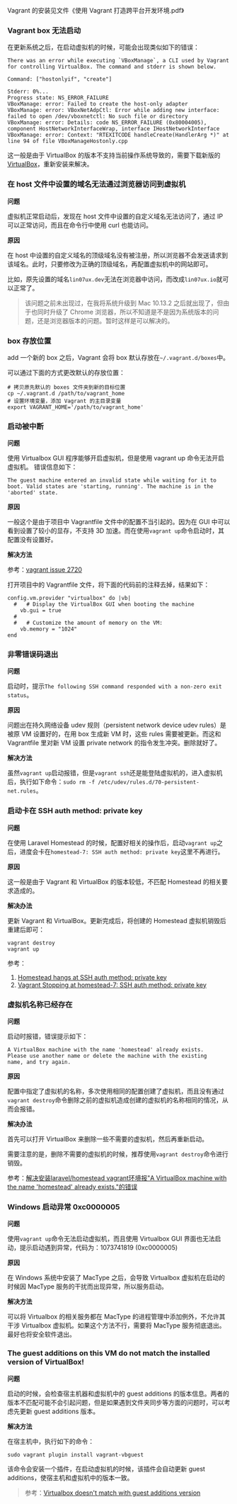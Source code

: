 
Vagrant 的安装见文件《使用 Vagrant 打造跨平台开发环境.pdf》

### Vagrant box 无法启动

在更新系统之后，在启动虚拟机的时候，可能会出现类似如下的错误：

```
There was an error while executing `VBoxManage`, a CLI used by Vagrant
for controlling VirtualBox. The command and stderr is shown below.

Command: ["hostonlyif", "create"]

Stderr: 0%...
Progress state: NS_ERROR_FAILURE
VBoxManage: error: Failed to create the host-only adapter
VBoxManage: error: VBoxNetAdpCtl: Error while adding new interface: failed to open /dev/vboxnetctl: No such file or directory
VBoxManage: error: Details: code NS_ERROR_FAILURE (0x80004005), component HostNetworkInterfaceWrap, interface IHostNetworkInterface
VBoxManage: error: Context: "RTEXITCODE handleCreate(HandlerArg *)" at line 94 of file VBoxManageHostonly.cpp
```

这一般是由于 VirtualBox 的版本不支持当前操作系统导致的，需要下载新版的 [VirtualBox](https://www.virtualbox.org/wiki/Downloads)，重新安装来解决。

### 在 host 文件中设置的域名无法通过浏览器访问到虚拟机

**问题**

虚拟机正常启动后，发现在 host 文件中设置的自定义域名无法访问了，通过 IP 可以正常访问，而且在命令行中使用 curl 也能访问。

**原因**

在 host 中设置的自定义域名的顶级域名没有被注册，所以浏览器不会发送请求到该域名。此时，只要修改为正确的顶级域名，再配置虚拟机中的网站即可。

比如，原先设置的域名`lin07ux.dev`无法在浏览器中访问，而改成`lin07ux.io`就可以正常了。

> 该问题之前未出现过，在我将系统升级到 Mac 10.13.2 之后就出现了，但由于也同时升级了 Chrome 浏览器，所以不知道是不是因为系统版本的问题，还是浏览器版本的问题。暂时这样是可以解决的。

### box 存放位置

add 一个新的 box 之后，Vagrant 会将 box 默认存放在`~/.vagrant.d/boxes`中。

可以通过下面的方式更改默认的存放位置：

```shell
# 拷贝原先默认的 boxes 文件夹到新的目标位置
cp ~/.vagrant.d /path/to/vagrant_home
# 设置环境变量，添加 Vagrant 的主目录变量
export VAGRANT_HOME='/path/to/vagrant_home'
```

### 启动被中断

**问题**

使用 Virtualbox GUI 程序能够开启虚拟机，但是使用 vagrant up 命令无法开启虚拟机。
错误信息如下：

```
The guest machine entered an invalid state while waiting for it to boot. Valid states are 'starting, running'. The machine is in the 'aborted' state.
```

**原因**

一般这个是由于项目中 Vagrantfile 文件中的配置不当引起的。因为在 GUI 中可以看到设置了较小的显存，不支持 3D 加速。而在使用`vagrant up`命令启动时，其配置没有设置好。

**解决方法**

参考：[vagrant issue 2720](https://github.com/mitchellh/vagrant/issues/2720)

打开项目中的 Vagrantfile 文件，将下面的代码前的注释去掉，结果如下：

```shell
config.vm.provider "virtualbox" do |vb|
  #   # Display the VirtualBox GUI when booting the machine
    vb.gui = true
  #
  #   # Customize the amount of memory on the VM:
    vb.memory = "1024"
end
```

### 非零错误码退出

**问题**

启动时，提示`The following SSH command responded with a non-zero exit status`。

**原因**

问题出在持久网络设备 udev 规则（persistent network device udev rules）是被原 VM 设置好的，在用 box 生成新 VM 时，这些 rules 需要被更新。而这和 Vagrantfile 里对新 VM 设置 private network 的指令发生冲突。删除就好了。

**解决方法**

虽然`vagrant up`启动报错，但是`vagrant ssh`还是能登陆虚拟机的，进入虚拟机后，执行如下命令：`sudo rm -f /etc/udev/rules.d/70-persistent-net.rules`。

### 启动卡在 SSH auth method: private key

**问题**

在使用 Laravel Homestead 的时候，配置好相关的操作后，启动`vagrant up`之后，进度会卡在`homestead-7: SSH auth method: private key`这里不再进行。

**原因**

这一般是由于 Vagrant 和 VirtualBox 的版本较低，不匹配 Homestead 的相关要求造成的。

**解决办法**

更新 Vagrant 和 VirtualBox。更新完成后，将创建的 Homestead 虚拟机销毁后重建后即可：

```shell
vagrant destroy
vagrant up
```

参考：

1. [Homestead hangs at SSH auth method: private key](https://laracasts.com/discuss/channels/laravel/homestead-hangs-at-ssh-auth-method-private-key)
2. [Vagrant Stopping at homestead-7: SSH auth method: private key](https://laracasts.com/discuss/channels/servers/vagrant-stopping-at-homestead-7-ssh-auth-method-private-key)

### 虚拟机名称已经存在

**问题**

启动时报错，错误提示如下：

```
A VirtualBox machine with the name 'homestead' already exists.
Please use another name or delete the machine with the existing
name, and try again.
```

**原因**

配置中指定了虚拟机的名称，多次使用相同的配置创建了虚拟机，而且没有通过`vagrant destroy`命令删除之前的虚拟机造成创建的虚拟机的名称相同的情况，从而会报错。

**解决办法**

首先可以打开 VirtualBox 来删除一些不需要的虚拟机，然后再重新启动。

需要注意的是，删除不需要的虚拟机的时候，推荐使用`vagrant destroy`命令进行销毁。

参考：[解决安装laravel/homestead vagrant环境报"A VirtualBox machine with the name 'homestead' already exists."的错误](http://www.cnblogs.com/huangye-dream/p/4604973.html)

### Windows 启动异常 0xc0000005

**问题**

使用`vagrant up`命令无法启动虚拟机，而且使用 Virtualbox GUI 界面也无法启动，提示启动遇到异常，代码为：1073741819 (0xc0000005)

**原因**

在 Windows 系统中安装了 MacType 之后，会导致 Virtualbox 虚拟机在启动的时候因 MacType 服务的干扰而出现异常，所以服务启动。

**解决方法**

可以将 Virtualbox 的相关服务都在 MacType 的进程管理中添加例外，不允许其干涉 Virtualbox 虚拟机。如果这个方法不行，需要将 MacType 服务彻底退出。最好也将安全软件退出。


### The guest additions on this VM do not match the installed version of VirtualBox!


**问题**

启动的时候，会检查宿主机器和虚拟机中的 guest additions 的版本信息。两者的版本不匹配可能不会引起问题，但是如果遇到文件夹同步等方面的问题时，可以考虑先更新 guest additions 版本。

**解决方法**

在宿主机中，执行如下的命令：

```shell
sudo vagrant plugin install vagrant-vbguest
```

该命令会安装一个插件，在启动虚拟机的时候，该插件会自动更新 guest additions，使宿主机和虚拟机中的版本一致。

> 参考：[Virtualbox doesn't match with guest additions version](https://askubuntu.com/questions/649734/virtualbox-doesnt-match-with-guest-additions-version)


